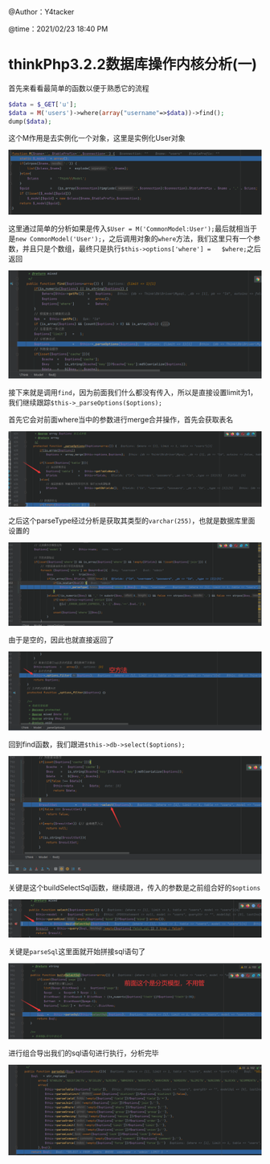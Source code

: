 @Author：Y4tacker

@time：2021/02/23 18:40 PM

# thinkPhp3.2.2数据库操作内核分析(一)

首先来看看最简单的函数以便于熟悉它的流程

```php
$data = $_GET['u'];
$data = M('users')->where(array("username"=>$data))->find();
dump($data);
```

这个M作用是去实例化一个对象，这里是实例化User对象

![](pic\1.png)

这里通过简单的分析如果是传入`$User = M('CommonModel:User');`最后就相当于是`new CommonModel('User');`，之后调用对象的`where`方法，我们这里只有一个参数，并且只是个数组，最终只是执行`$this->options['where'] =   $where;`之后返回

![](pic\3.png)

接下来就是调用`find`，因为前面我们什么都没有传入，所以是直接设置limit为1，我们继续跟踪`$this->_parseOptions($options);`

首先它会对前面where当中的参数进行merge合并操作，首先会获取表名

![](pic\4.png)

之后这个parseType经过分析是获取其类型的`varchar(255)`，也就是数据库里面设置的

![](pic\5.png)

由于是空的，因此也就直接返回了

![](pic\6.png)

回到find函数，我们跟进`$this->db->select($options);`

![](pic\7.png)

关键是这个buildSelectSql函数，继续跟进，传入的参数是之前组合好的`$options`

![](pic\8.png)

关键是`parseSql`这里面就开始拼接sql语句了

![](pic\9.png)

进行组合导出我们的sql语句进行执行，分析完毕

![](pic\10.png)